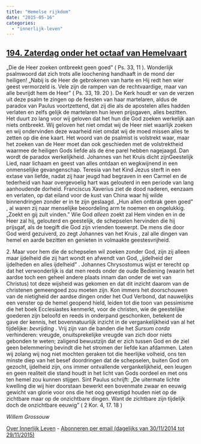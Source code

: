 ```yaml
---
title: "Hemelse rijkdom"
date: "2015-05-16"
categories: 
  - "innerlijk-leven"
---
```


## [194\. Zaterdag onder het octaaf van Hemelvaart](http://ift.tt/1HlVhk9)

„Die de Heer zoeken ontbreekt geen goed” ( Ps. 33, 11 ). Wonderlijk psalmwoord dat zich trots alle loochening handhaaft in de mond der heiligen! „Nabij is de Heer de gebrokenen van harte en Hij redt hen wier geest vermorzeld is. Vele zijn de rampen van de rechtvaardige, maar van alle bevrijdt hem de Heer” ( Ps. 33, 19. 20 ). De Kerk houdt er van de verzen uit deze psalm te zingen op de feesten van haar martelaren, aldus de paradox van Paulus voortzettend, dat zij die als de apostelen alles hadden verlaten en zelfs gelijk de martelaren hun leven prijsgaven, alles bezitten. Het duurt zo lang voor wij geloven dat het hun die God zoeken werkelijk aan niets ontbreekt. Wij geloven het niet omdat wij de Heer niet waarlijk zoeken en wij ondervinden deze waarheid niet omdat wij de moed missen alles te zetten op die éne kaart. Het woord van de psalmist is volstrekt waar, maar het zoeken van de Heer moet dan ook geschieden met de volstrektheid waarmee de heiligen Gods liefde als de éne parel hebben nagejaagd. Dan wordt de paradox werkelijkheid. Johannes van het Kruis dicht zijnGeestelijk Lied, naar lichaam en geest van alles ontdaan en wegkwijnend in een onmenselijke gevangenschap. Teresia van het Kind Jezus sterft in een extase van liefde, nadat zij haar jeugd had begraven in een Carmel en de tederheid van haar overgevoelig hart was gelouterd in een periode van lang aanhoudende dorheid. Franciscus Xaverius ziet de dood naderen, eenzaam en verlaten, op dat eiland voor de kust van China waar hij wilde binnendringen zonder er in te zijn geslaagd. „Hun allen ontbrak geen goed” , al waren zij naar menselijke beoordeling arm te noemen en ongelukkig. „Zoekt en gij zult vinden.” Wie God _alleen_ zoekt zal Hem vinden en in de Heer zal hij, gelouterd en geestelijk, de schepselen hervinden die hij prijsgaf, als de toegift die God zijn vrienden toewerpt. De mens die door God werd gezuiverd, zo zegt Johannes van het Kruis , zal alle dingen van hemel en aarde bezitten en genieten in volmaakte geestesvrijheid.

2\. Maar voor hem die de schepselen wil zoeken zonder God, zijn zij alleen maar ijdelheid die zij hart wondt en afwendt van God, „ijdelheid der ijdelheden en alles ijdelheid” . Johannes Chrysostomus wijst er terecht op dat het verwonderlijk is dat men reeds onder de oude Bediening (waarin het aardse toch een geheel andere plaats innam dan onder de wet van Christus) tot deze wijsheid was gekomen en dat dit inzicht daarom van de christenen gemeengoed zou moeten zijn. Kon immers het doorschouwen van de nietigheid der aardse dingen onder het Oud Verbond, dat nauwelijks een venster op de hemel geopend hield, leiden tot die toon van pessimisme die het boek Ecclesiastes kenmerkt, voor de christen, wie de geestelijke goederen zijn beloofd en reeds in onderpand geschonken, betekent de gave der kennis, het bovennatuurlijk inzicht in de vergankelijkheid van al het tijdelijke: _bevrijding_ . Vrij zijn van de banden die het _Sursum corda_ verhinderen: vreugde, onuitsprekelijke vreugde van zich door niets gebonden te weten; zaligend bewustzijn dat er zich tussen God en de ziel geen belemmering bevindt die het stromen der liefde kan afdammen. Laten wij zolang wij nog niet mochten geraken tot die heerlijke volheid, ons ten minste diep van het besef doordringen dat de schepselen, buiten God om gezocht, ijdelheid zijn, ons immer ontvallende vergankelijkheid, een leugen en geen realiteit die stand houdt in het licht van Gods oordeel en met ons ten hemel zou kunnen stijgen. Sint Paulus schrijft: „De uitermate lichte kwelling die wij hier doorstaan bewerkt een bovenmate zwaar en eeuwig gewicht van glorie voor ons die het oog gevestigd houden niet op de zichtbare maar op de onzichtbare dingen. Want de zichtbare zijn tijdelijk doch de onzichtbare eeuwig” ( 2 Kor. 4, 17. 18 )

_Willem Grossouw_

[Over Innerlijk Leven](http://ift.tt/1y6X5mY) - [Abonneren per email (dagelijks van 30/11/2014 tot 29/11/2015)](http://eepurl.com/9P3DT)
